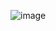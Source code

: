 ![image](https://github.com/mirel9342/list-trip/assets/106937455/02f46429-30dc-4b6a-9b80-cc1570d2fb8a)
